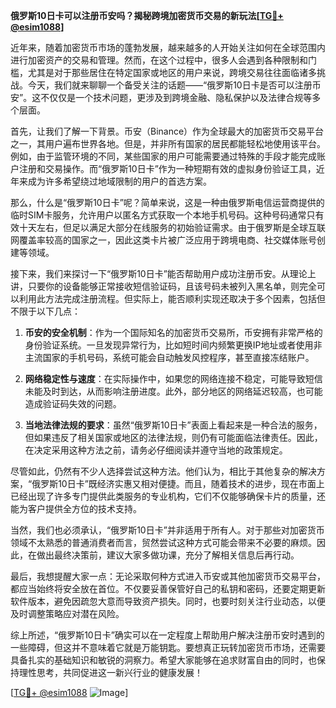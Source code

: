 **俄罗斯10日卡可以注册币安吗？揭秘跨境加密货币交易的新玩法[[TG💪+ @esim1088](https://t.me/s/esim1088)]**

近年来，随着加密货币市场的蓬勃发展，越来越多的人开始关注如何在全球范围内进行加密资产的交易和管理。然而，在这个过程中，很多人会遇到各种限制和门槛，尤其是对于那些居住在特定国家或地区的用户来说，跨境交易往往面临诸多挑战。今天，我们就来聊聊一个备受关注的话题——“俄罗斯10日卡是否可以注册币安”。这不仅仅是一个技术问题，更涉及到跨境金融、隐私保护以及法律合规等多个层面。

首先，让我们了解一下背景。币安（Binance）作为全球最大的加密货币交易平台之一，其用户遍布世界各地。但是，并非所有国家的居民都能轻松地使用该平台。例如，由于监管环境的不同，某些国家的用户可能需要通过特殊的手段才能完成账户注册和交易操作。而“俄罗斯10日卡”作为一种短期有效的虚拟身份验证工具，近年来成为许多希望绕过地域限制的用户的首选方案。

那么，什么是“俄罗斯10日卡”呢？简单来说，这是一种由俄罗斯电信运营商提供的临时SIM卡服务，允许用户以匿名方式获取一个本地手机号码。这种号码通常只有效十天左右，但足以满足大部分在线服务的初始验证需求。由于俄罗斯是全球互联网覆盖率较高的国家之一，因此这类卡片被广泛应用于跨境电商、社交媒体账号创建等领域。

接下来，我们来探讨一下“俄罗斯10日卡”能否帮助用户成功注册币安。从理论上讲，只要你的设备能够正常接收短信验证码，且该号码未被列入黑名单，则完全可以利用此方法完成注册流程。但实际上，能否顺利实现还取决于多个因素，包括但不限于以下几点：

1. **币安的安全机制**：作为一个国际知名的加密货币交易所，币安拥有非常严格的身份验证系统。一旦发现异常行为，比如短时间内频繁更换IP地址或者使用非主流国家的手机号码，系统可能会自动触发风控程序，甚至直接冻结账户。
   
2. **网络稳定性与速度**：在实际操作中，如果您的网络连接不稳定，可能导致短信未能及时到达，从而影响注册进度。此外，部分地区的网络延迟较高，也可能造成验证码失效的问题。

3. **当地法律法规的要求**：虽然“俄罗斯10日卡”表面上看起来是一种合法的服务，但如果违反了相关国家或地区的法律法规，则仍有可能面临法律责任。因此，在决定采用这种方法之前，请务必仔细阅读并遵守当地的政策规定。

尽管如此，仍然有不少人选择尝试这种方法。他们认为，相比于其他复杂的解决方案，“俄罗斯10日卡”既经济实惠又相对便捷。而且，随着技术的进步，现在市面上已经出现了许多专门提供此类服务的专业机构，它们不仅能够确保卡片的质量，还能为客户提供全方位的技术支持。

当然，我们也必须承认，“俄罗斯10日卡”并非适用于所有人。对于那些对加密货币领域不太熟悉的普通消费者而言，贸然尝试这种方式可能会带来不必要的麻烦。因此，在做出最终决策前，建议大家多做功课，充分了解相关信息后再行动。

最后，我想提醒大家一点：无论采取何种方式进入币安或其他加密货币交易平台，都应当始终将安全放在首位。不仅要妥善保管好自己的私钥和密码，还要定期更新软件版本，避免因疏忽大意而导致资产损失。同时，也要时刻关注行业动态，以便及时调整策略应对潜在风险。

综上所述，“俄罗斯10日卡”确实可以在一定程度上帮助用户解决注册币安时遇到的一些障碍，但这并不意味着它就是万能钥匙。要想真正玩转加密货币市场，还需要具备扎实的基础知识和敏锐的洞察力。希望大家能够在追求财富自由的同时，也保持理性思考，共同促进这一新兴行业的健康发展！

[[TG💪+ @esim1088](https://t.me/s/esim1088) ![Image](https://i.postimg.cc/4NQfJmqS/Snipaste-2025-05-13-00-14-12.png)]
